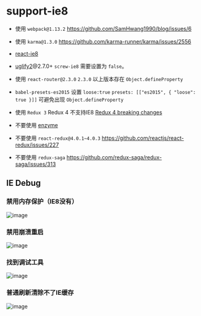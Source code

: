 # support-ie8

- 使用 `webpack@1.13.2` https://github.com/SamHwang1990/blog/issues/6
- 使用 `karma@1.3.0` https://github.com/karma-runner/karma/issues/2556
- [react-ie8](https://github.com/xcatliu/react-ie8)
- [uglify2](https://github.com/mishoo/UglifyJS2)@2.7.0+ `screw-ie8` 需要设置为 `false`。
- 使用 `react-router@2.3.0` `2.3.0` 以上版本存在 `Object.defineProperty`
- `babel-presets-es2015` 设置 `loose:true` `presets: [["es2015", { "loose": true }]]` 可避免出现 `Object.defineProperty`
- 使用 `Redux 3`  Redux 4 不支持IE8 [Redux 4 breaking changes](https://github.com/reactjs/redux/issues/1342)

- 不要使用 [enzyme](https://github.com/airbnb/enzyme)
- 不要使用 `react-redux@4.0.1~4.0.3` https://github.com/reactjs/react-redux/issues/227
- 不要使用 `redux-saga` https://github.com/redux-saga/redux-saga/issues/313

## IE Debug

### 禁用内存保护（IE8没有）
![image](https://cloud.githubusercontent.com/assets/3949015/23246656/305ce328-f9d0-11e6-868c-eb5c53698d80.png)

### 禁用崩溃重启
![image](https://cloud.githubusercontent.com/assets/3949015/23246659/3da388ca-f9d0-11e6-9b09-e8d571cd8308.png)

### 找到调试工具

![image](https://cloud.githubusercontent.com/assets/3949015/23251177/3e85c96c-f9e7-11e6-8b2c-7eb1028fe4d6.png)

### 普通刷新清除不了IE缓存

![image](https://cloud.githubusercontent.com/assets/3949015/23251406/223b18a6-f9e8-11e6-8f2e-1ff475118ad6.png)
